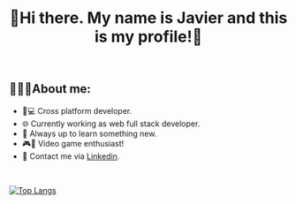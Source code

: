 

<div align="center">
<h1 align="center">👋Hi there. My name is Javier and this is my profile!👋</h1>
</div>
<br>
<h2>👨🏻‍💻About me:</h2>
<ul>
  <li>📱💻 Cross platform developer.</li>
  <li>🌐 Currently working as web full stack developer.</li>
  <li>💭 Always up to learn something new.</li>
  <li>🎮👾 Video game enthusiast!</li>
  <li>💼 Contact me via <a href="https://www.linkedin.com/in/javiertomeroldan/">Linkedin</a>.</li>
</ul>

<br>

[![Top Langs](https://github-readme-stats.vercel.app/api/top-langs/?username=javimorrys98&layout=compact&langs_count=8&theme=dark)](https://github.com/javimorrys98/github-readme-stats)


